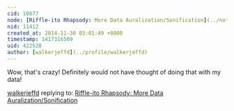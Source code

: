 ```yaml
---
cid: 10877
node: [Riffle-ito Rhapsody: More Data Auralization/Sonification](../notes/lilybui/11-27-2014/riffle-ito-rhapsody-more-data-auralization-sonification)
nid: 11412
created_at: 2014-11-30 03:01:49 +0000
timestamp: 1417316509
uid: 422528
author: [walkerjeffd](../profile/walkerjeffd)
---
```


Wow, that's crazy! Definitely would not have thought of doing that with my data!

[walkerjeffd](../profile/walkerjeffd) replying to: [Riffle-ito Rhapsody: More Data Auralization/Sonification](../notes/lilybui/11-27-2014/riffle-ito-rhapsody-more-data-auralization-sonification)

